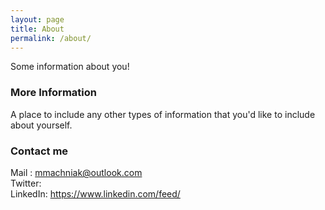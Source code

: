 ```yaml
---
layout: page
title: About
permalink: /about/
---
```


Some information about you!

### More Information

A place to include any other types of information that you'd like to include about yourself.

### Contact me

Mail : [mmachniak@outlook.com](mailto:mmachniak@outlook.com)  
Twitter:  
LinkedIn: https://www.linkedin.com/feed/ 
